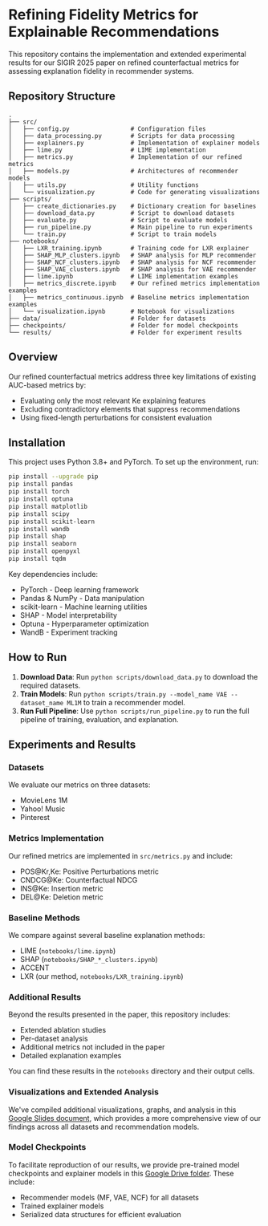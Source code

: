 # Refining Fidelity Metrics for Explainable Recommendations

This repository contains the implementation and extended experimental results for our SIGIR 2025 paper on refined counterfactual metrics for assessing explanation fidelity in recommender systems.

## Repository Structure

```
.
├── src/
│   ├── config.py                 # Configuration files
│   ├── data_processing.py        # Scripts for data processing
│   ├── explainers.py             # Implementation of explainer models
│   ├── lime.py                   # LIME implementation
│   ├── metrics.py                # Implementation of our refined metrics
│   ├── models.py                 # Architectures of recommender models
│   ├── utils.py                  # Utility functions
│   └── visualization.py          # Code for generating visualizations
├── scripts/
│   ├── create_dictionaries.py    # Dictionary creation for baselines
│   ├── download_data.py          # Script to download datasets
│   ├── evaluate.py               # Script to evaluate models
│   ├── run_pipeline.py           # Main pipeline to run experiments
│   └── train.py                  # Script to train models
├── notebooks/
│   ├── LXR_training.ipynb        # Training code for LXR explainer
│   ├── SHAP_MLP_clusters.ipynb   # SHAP analysis for MLP recommender
│   ├── SHAP_NCF_clusters.ipynb   # SHAP analysis for NCF recommender
│   ├── SHAP_VAE_clusters.ipynb   # SHAP analysis for VAE recommender
│   ├── lime.ipynb                # LIME implementation examples
│   ├── metrics_discrete.ipynb    # Our refined metrics implementation examples
│   ├── metrics_continuous.ipynb  # Baseline metrics implementation examples
│   └── visualization.ipynb       # Notebook for visualizations
├── data/                         # Folder for datasets
├── checkpoints/                  # Folder for model checkpoints
└── results/                      # Folder for experiment results
```

## Overview

Our refined counterfactual metrics address three key limitations of existing AUC-based metrics by:
- Evaluating only the most relevant Ke explaining features
- Excluding contradictory elements that suppress recommendations
- Using fixed-length perturbations for consistent evaluation

## Installation

This project uses Python 3.8+ and PyTorch. To set up the environment, run:

```bash
pip install --upgrade pip
pip install pandas
pip install torch
pip install optuna
pip install matplotlib
pip install scipy
pip install scikit-learn
pip install wandb
pip install shap
pip install seaborn
pip install openpyxl
pip install tqdm
```

Key dependencies include:
- PyTorch - Deep learning framework
- Pandas & NumPy - Data manipulation
- scikit-learn - Machine learning utilities
- SHAP - Model interpretability
- Optuna - Hyperparameter optimization
- WandB - Experiment tracking

## How to Run

1.  **Download Data**: Run `python scripts/download_data.py` to download the required datasets.
2.  **Train Models**: Run `python scripts/train.py --model_name VAE --dataset_name ML1M` to train a recommender model.
3.  **Run Full Pipeline**: Use `python scripts/run_pipeline.py` to run the full pipeline of training, evaluation, and explanation.

## Experiments and Results

### Datasets
We evaluate our metrics on three datasets:
- MovieLens 1M
- Yahoo! Music
- Pinterest

### Metrics Implementation
Our refined metrics are implemented in `src/metrics.py` and include:
- POS@Kr,Ke: Positive Perturbations metric
- CNDCG@Ke: Counterfactual NDCG
- INS@Ke: Insertion metric
- DEL@Ke: Deletion metric

### Baseline Methods
We compare against several baseline explanation methods:
- LIME (`notebooks/lime.ipynb`)
- SHAP (`notebooks/SHAP_*_clusters.ipynb`)
- ACCENT
- LXR (our method, `notebooks/LXR_training.ipynb`)

### Additional Results
Beyond the results presented in the paper, this repository includes:
- Extended ablation studies
- Per-dataset analysis
- Additional metrics not included in the paper
- Detailed explanation examples

You can find these results in the `notebooks` directory and their output cells.

### Visualizations and Extended Analysis
We've compiled additional visualizations, graphs, and analysis in this [Google Slides document](https://docs.google.com/presentation/d/1gz8pIA8P-lRpmXvMsfHNwkxcZ7aNNFZsAiIKgqf7960/edit#slide=id.p1), which provides a more comprehensive view of our findings across all datasets and recommendation models.

### Model Checkpoints
To facilitate reproduction of our results, we provide pre-trained model checkpoints and explainer models in this [Google Drive folder](https://drive.google.com/drive/folders/15YlS9QbVXvXrnFUe1OWGCpBwHZhG9fTz?usp=drive_link). These include:
- Recommender models (MF, VAE, NCF) for all datasets
- Trained explainer models
- Serialized data structures for efficient evaluation
